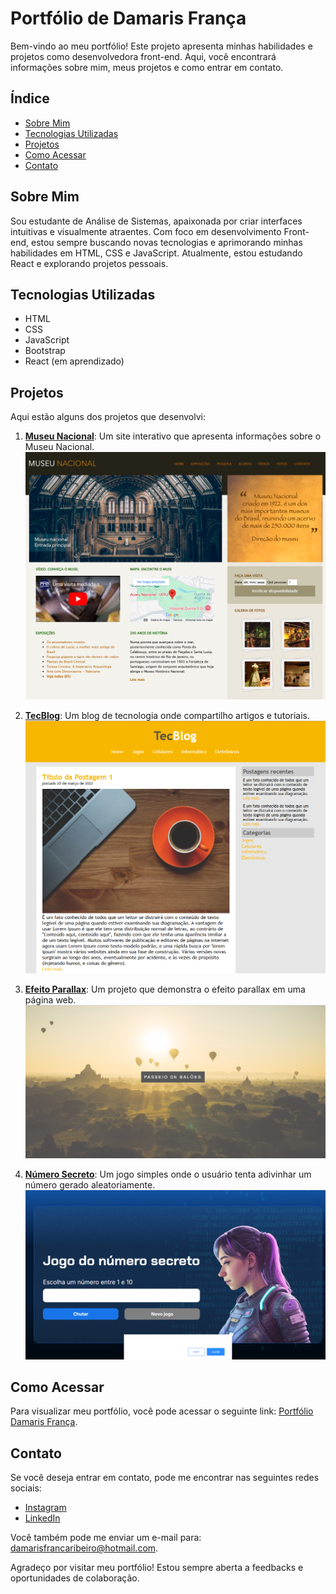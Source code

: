 # Portfólio de Damaris França

Bem-vindo ao meu portfólio! Este projeto apresenta minhas habilidades e projetos como desenvolvedora front-end. Aqui, você encontrará informações sobre mim, meus projetos e como entrar em contato.

## Índice

- [Sobre Mim](#sobre-mim)
- [Tecnologias Utilizadas](#tecnologias-utilizadas)
- [Projetos](#projetos)
- [Como Acessar](#como-acessar)
- [Contato](#contato)

## Sobre Mim

Sou estudante de Análise de Sistemas, apaixonada por criar interfaces intuitivas e visualmente atraentes. Com foco em desenvolvimento Front-end, estou sempre buscando novas tecnologias e aprimorando minhas habilidades em HTML, CSS e JavaScript. Atualmente, estou estudando React e explorando projetos pessoais.

## Tecnologias Utilizadas

- HTML
- CSS
- JavaScript
- Bootstrap
- React (em aprendizado)

## Projetos

Aqui estão alguns dos projetos que desenvolvi:

1. **[Museu Nacional](https://damarisjs.github.io/Musel-Nacional/)**: Um site interativo que apresenta informações sobre o Museu Nacional.
   ![Museu Nacional](imagens/Musel1.png)

2. **[TecBlog](https://damarisjs.github.io/TecBlog/)**: Um blog de tecnologia onde compartilho artigos e tutoriais.
   ![TecBlog](imagens/TecBlog1.png)

3. **[Efeito Parallax](https://damarisjs.github.io/Efeito-Parallax/)**: Um projeto que demonstra o efeito parallax em uma página web.
   ![Efeito Parallax](imagens/Parallax_resized.png)

4. **[Número Secreto](https://damarisjs.github.io/numero-secreto/)**: Um jogo simples onde o usuário tenta adivinhar um número gerado aleatoriamente.
   ![Número Secreto](imagens/N-secreto.png)

## Como Acessar

Para visualizar meu portfólio, você pode acessar o seguinte link: [Portfólio Damaris França](http://seu-link-aqui.com).

## Contato

Se você deseja entrar em contato, pode me encontrar nas seguintes redes sociais:

- [Instagram](https://www.instagram.com/damaris_rfranca/)
- [LinkedIn](https://www.linkedin.com/in/damarisrmfran%C3%A7a/)

Você também pode me enviar um e-mail para: [damarisfrancaribeiro@hotmail.com](mailto:damarisfrancaribeiro@hotmail.com).


Agradeço por visitar meu portfólio! Estou sempre aberta a feedbacks e oportunidades de colaboração.
